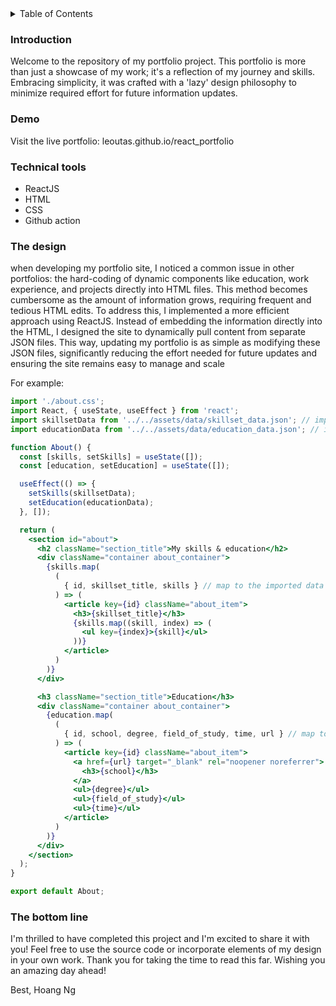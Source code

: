 <details>
  <summary>Table of Contents</summary>
  <ol>
    <li>
      <a href="#introduction">Introduction</a>
    </li>
    <li><a href="#demo">Demo</a></li>
    <li><a href="#technical-tools">Technical Tools</a></li>
    <li><a href="#the-bottom-line">The Bottom Line</a></li>
  </ol>
</details>

### Introduction

Welcome to the repository of my portfolio project. This portfolio is more than just a showcase of my work; it's a reflection of my journey and skills. Embracing simplicity, it was crafted with a 'lazy' design philosophy to minimize required effort for future information updates.

### Demo

Visit the live portfolio: leoutas.github.io/react_portfolio

### Technical tools

- ReactJS
- HTML
- CSS
- Github action

### The design

when developing my portfolio site, I noticed a common issue in other portfolios: the hard-coding of dynamic components like education, work experience, and projects directly into HTML files. This method becomes cumbersome as the amount of information grows, requiring frequent and tedious HTML edits. To address this, I implemented a more efficient approach using ReactJS. Instead of embedding the information directly into the HTML, I designed the site to dynamically pull content from separate JSON files. This way, updating my portfolio is as simple as modifying these JSON files, significantly reducing the effort needed for future updates and ensuring the site remains easy to manage and scale

For example:

```jsx
import './about.css';
import React, { useState, useEffect } from 'react';
import skillsetData from '../../assets/data/skillset_data.json'; // import required data
import educationData from '../../assets/data/education_data.json'; // import required data

function About() {
  const [skills, setSkills] = useState([]);
  const [education, setEducation] = useState([]);

  useEffect(() => {
    setSkills(skillsetData);
    setEducation(educationData);
  }, []);

  return (
    <section id="about">
      <h2 className="section_title">My skills & education</h2>
      <div className="container about_container">
        {skills.map(
          (
            { id, skillset_title, skills } // map to the imported data
          ) => (
            <article key={id} className="about_item">
              <h3>{skillset_title}</h3>
              {skills.map((skill, index) => (
                <ul key={index}>{skill}</ul>
              ))}
            </article>
          )
        )}
      </div>

      <h3 className="section_title">Education</h3>
      <div className="container about_container">
        {education.map(
          (
            { id, school, degree, field_of_study, time, url } // map to the imported data
          ) => (
            <article key={id} className="about_item">
              <a href={url} target="_blank" rel="noopener noreferrer">
                <h3>{school}</h3>
              </a>
              <ul>{degree}</ul>
              <ul>{field_of_study}</ul>
              <ul>{time}</ul>
            </article>
          )
        )}
      </div>
    </section>
  );
}

export default About;
```

### The bottom line

I'm thrilled to have completed this project and I'm excited to share it with you! Feel free to use the source code or incorporate elements of my design in your own work. Thank you for taking the time to read this far. Wishing you an amazing day ahead!

Best,
Hoang Ng
